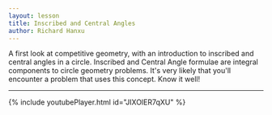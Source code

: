 ```yaml
---
layout: lesson
title: Inscribed and Central Angles
author: Richard Hanxu
---
```


A first look at competitive geometry, with an introduction to inscribed and central angles in a circle.
Inscribed and Central Angle formulae are integral components to circle geometry problems. It's very likely that you'll encounter a problem that uses this concept. Know it well!

---

{% include youtubePlayer.html id="JIXOlER7qXU" %}
